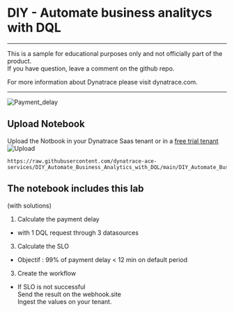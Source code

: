 # DIY - Automate business analitycs with DQL 
---

This is a sample for educational purposes only and not officially part of the product.  
If you have question, leave a comment on the github repo.  

For more information about Dynatrace please visit dynatrace.com.

---

![Payment_delay](https://github.com/dynatrace-ace-services/magic_lookup/blob/main/payment_delay.png?raw=true)

## Upload Notebook
Upload the Notbook in your Dynatrace Saas tenant or in a [free trial tenant](https://www.dynatrace.com/trial) 
![Upload](https://github.com/dynatrace-ace-services/magic_lookup/blob/main/upload_notebook.png?raw=true)

    https://raw.githubusercontent.com/dynatrace-ace-services/DIY_Automate_Business_Analytics_with_DQL/main/DIY_Automate_Business_Analytics.json  


##  The notebook includes this lab 
(with solutions) 
1) Calculate the payment delay  

- with 1 DQL request through 3 datasources  

3) Calculate the SLO   

- Objectif : 99% of payment delay < 12 min on default period  

3) Create the workflow  

- If SLO is not successful  
Send the result on the webhook.site  
Ingest the values on your tenant.
